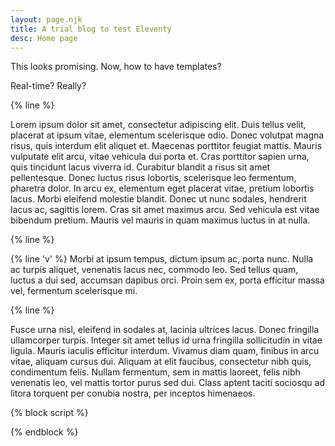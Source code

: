 ```yaml
---
layout: page.njk
title: A trial blog to test Eleventy
desc: Home page
---
```


This looks promising. Now, how to have templates?

Real-time? Really?

{% line %}

Lorem ipsum dolor sit amet, consectetur adipiscing elit. Duis tellus velit, placerat at ipsum vitae, elementum scelerisque odio. Donec volutpat magna risus, quis interdum elit aliquet et. Maecenas porttitor feugiat mattis. Mauris vulputate elit arcu, vitae vehicula dui porta et. Cras porttitor sapien urna, quis tincidunt lacus viverra id. Curabitur blandit a risus sit amet pellentesque. Donec luctus risus lobortis, scelerisque leo fermentum, pharetra dolor. In arcu ex, elementum eget placerat vitae, pretium lobortis lacus. Morbi eleifend molestie blandit. Donec ut nunc sodales, hendrerit lacus ac, sagittis lorem. Cras sit amet maximus arcu. Sed vehicula est vitae bibendum pretium. Mauris vel mauris in quam maximus luctus in at nulla.

{% line %}

<div class="h-32 flex">
{% line 'v' %}
Morbi at ipsum tempus, dictum ipsum ac, porta nunc. Nulla ac turpis aliquet, venenatis lacus nec, commodo leo. Sed tellus quam, luctus a dui sed, accumsan dapibus orci. Proin sem ex, porta efficitur massa vel, fermentum scelerisque mi.
</div>


{% line %}

 Fusce urna nisl, eleifend in sodales at, lacinia ultrices lacus. Donec fringilla ullamcorper turpis. Integer sit amet tellus id urna fringilla sollicitudin in vitae ligula. Mauris iaculis efficitur interdum. Vivamus diam quam, finibus in arcu vitae, aliquam cursus dui. Aliquam at elit faucibus, consectetur nibh quis, condimentum felis. Nullam fermentum, sem in mattis laoreet, felis nibh venenatis leo, vel mattis tortor purus sed dui. Class aptent taciti sociosqu ad litora torquent per conubia nostra, per inceptos himenaeos.

{% block script %}
<script>
    //alert('this is ok!');
</script>
{% endblock %}

